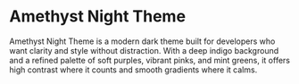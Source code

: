# Amethyst Night Theme

Amethyst Night Theme is a modern dark theme built for developers who want clarity and style without distraction. With a deep indigo background and a refined palette of soft purples, vibrant pinks, and mint greens, it offers high contrast where it counts and smooth gradients where it calms.
